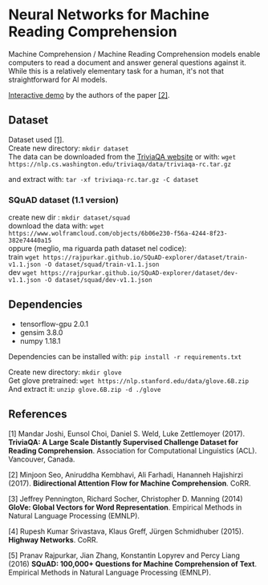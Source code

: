 # Neural Networks for Machine Reading Comprehension
Machine Comprehension / Machine Reading Comprehension models enable computers
to read a document and answer general questions against it.
 While this is a relatively elementary task for a human,
  it's not that straightforward for AI models. 

[Interactive demo](http://allgood.cs.washington.edu:1995/) by the authors of  the paper [[2]](#RNN).
  
## Dataset
Dataset used [[1]](#TriviaQA). \
Create new directory: `mkdir dataset`\
The data can be downloaded from the [TriviaQA website](http://nlp.cs.washington.edu/triviaqa/) or 
with: `wget https://nlp.cs.washington.edu/triviaqa/data/triviaqa-rc.tar.gz`

and extract with: `tar -xf triviaqa-rc.tar.gz -C dataset`


### SQuAD dataset (1.1 version)
 create new dir : `mkdir dataset/squad`\
 download the data with:  `wget https://www.wolframcloud.com/objects/6b06e230-f56a-4244-8f23-382e74440a15` \
 oppure (meglio, ma riguarda path dataset nel codice): \
 train `wget https://rajpurkar.github.io/SQuAD-explorer/dataset/train-v1.1.json -O dataset/squad/train-v1.1.json` \
 dev `wget https://rajpurkar.github.io/SQuAD-explorer/dataset/dev-v1.1.json -O dataset/squad/dev-v1.1.json`
 
 
## Dependencies
* tensorflow-gpu 2.0.1
* gensim 3.8.0
* numpy 1.18.1

Dependencies can be installed with:
`pip install -r requirements.txt`

Create new directory: `mkdir glove` \
Get glove pretrained: `wget https://nlp.stanford.edu/data/glove.6B.zip` \
And extract it: `unzip glove.6B.zip -d ./glove`


## References
<a id="TriviaQA">[1]</a> 
Mandar Joshi, Eunsol Choi, Daniel S. Weld, Luke Zettlemoyer (2017). 
**TriviaQA: A Large Scale Distantly Supervised Challenge Dataset for Reading Comprehension**.
 Association for Computational Linguistics (ACL). Vancouver, Canada.
 
 <a id="RNN">[2]</a> 
Minjoon Seo, Aniruddha Kembhavi, Ali Farhadi, Hananneh Hajishirzi (2017). **Bidirectional Attention Flow for Machine Comprehension**.
CoRR.

 <a id="GloVe">[3]</a> 
Jeffrey Pennington,  Richard Socher, Christopher D. Manning (2014)
**GloVe: Global Vectors for Word Representation**.
Empirical Methods in Natural Language Processing (EMNLP).

 <a id="high">[4]</a> 
 Rupesh Kumar Srivastava, Klaus Greff, Jürgen Schmidhuber (2015).
**Highway Networks**. CoRR.

 <a id="squad">[5]</a> 
 Pranav Rajpurkar, Jian Zhang, Konstantin Lopyrev and Percy Liang (2016)
 **SQuAD: 100,000+ Questions for Machine Comprehension of Text**.  Empirical Methods in Natural Language Processing (EMNLP).